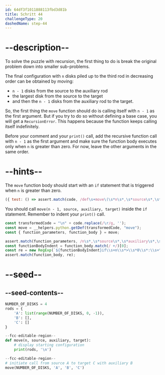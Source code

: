 ```yaml
---
id: 64df3f1011888113fbd3d81b
title: Schritt 44
challengeType: 20
dashedName: step-44
---
```


# --description--

To solve the puzzle with recursion, the first thing to do is break the original problem down into smaller sub-problems.

The final configuration with `n` disks piled up to the third rod in decreasing order can be obtained by moving:

- `n - 1` disks from the source to the auxiliary rod
- the largest disk from the source to the target
- and then the `n - 1` disks from the auxiliary rod to the target.

So, the first thing the `move` function should do is calling itself with `n - 1` as the first argument. But if you try to do so without defining a base case, you will get a `RecursionError`. This happens because the function keeps calling itself indefinitely.

Before your comment and your `print()` call, add the recursive function call with `n - 1` as the first argument and make sure the function body executes only when `n` is greater than zero. For now, leave the other arguments in the same order.

# --hints--

The `move` function body should start with an `if` statement that is triggered when `n` is greater than zero.

```js
({ test: () => assert.match(code, /def\s+move\(\s*n\s*,\s*source\s*,\s*auxiliary\s*,\s*target\s*\)\s*:\s+if\s+n\s*>\s*0\s*:/) })
```

You should call `move(n - 1, source, auxiliary, target)` inside the `if` statement. Remember to indent your `print()` call.

```js
const transformedCode = "\n" + code.replace(/\r/g, '');
const move = __helpers.python.getDef(transformedCode, "move");
const { function_parameters, function_body } = move;

assert.match(function_parameters, /n\s*,\s*source\s*,\s*auxiliary\s*,\s*target/);
const functionBodyIndent = function_body.match(/ +/)[0];
const re = new RegExp(`${functionBodyIndent}if\\s+n\\s*>\\s*0\\s*:\\s+^${functionBodyIndent}( +)move\\(\\s*n\\s*-\\s*1\\s*,\\s*source\\s*,\\s*auxiliary\\s*,\\s*target\\s*\\).+?^${functionBodyIndent}\\1print\\s*\\(\\s*rods\\s*,\\s*("|')\\\\n\\2\\s*\\)`, "ms");
assert.match(function_body, re);
```

# --seed--

## --seed-contents--

```py
NUMBER_OF_DISKS = 4
rods = {
    'A': list(range(NUMBER_OF_DISKS, 0, -1)),
    'B': [],
    'C': []
}

--fcc-editable-region--
def move(n, source, auxiliary, target):
    # display starting configuration
    print(rods, '\n')

--fcc-editable-region--
# initiate call from source A to target C with auxiliary B
move(NUMBER_OF_DISKS, 'A', 'B', 'C')
```
